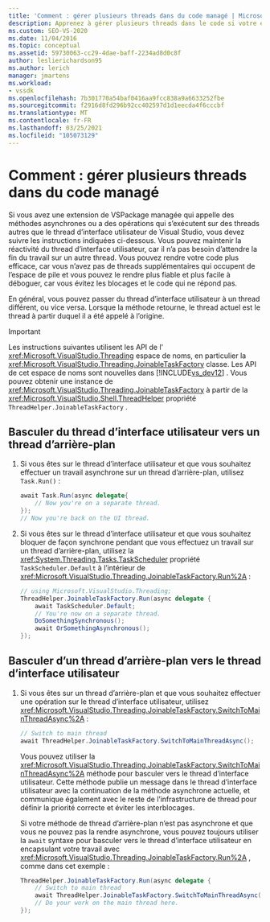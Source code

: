 ```yaml
---
title: 'Comment : gérer plusieurs threads dans du code managé | Microsoft Docs'
description: Apprenez à gérer plusieurs threads dans le code si votre extension VSPackage managée appelle des méthodes asynchrones ou a des opérations à partir du thread d’interface utilisateur de Visual Studio.
ms.custom: SEO-VS-2020
ms.date: 11/04/2016
ms.topic: conceptual
ms.assetid: 59730063-cc29-4dae-baff-2234ad8d0c8f
author: leslierichardson95
ms.author: lerich
manager: jmartens
ms.workload:
- vssdk
ms.openlocfilehash: 7b301770a54baf0416aa9fcc838a9a6633252fbe
ms.sourcegitcommit: f2916d8fd296b92cc402597d1d1eecda4f6cccbf
ms.translationtype: MT
ms.contentlocale: fr-FR
ms.lasthandoff: 03/25/2021
ms.locfileid: "105073129"
---
```

# <a name="how-to-manage-multiple-threads-in-managed-code"></a>Comment : gérer plusieurs threads dans du code managé
Si vous avez une extension de VSPackage managée qui appelle des méthodes asynchrones ou a des opérations qui s’exécutent sur des threads autres que le thread d’interface utilisateur de Visual Studio, vous devez suivre les instructions indiquées ci-dessous. Vous pouvez maintenir la réactivité du thread d’interface utilisateur, car il n’a pas besoin d’attendre la fin du travail sur un autre thread. Vous pouvez rendre votre code plus efficace, car vous n’avez pas de threads supplémentaires qui occupent de l’espace de pile et vous pouvez le rendre plus fiable et plus facile à déboguer, car vous évitez les blocages et le code qui ne répond pas.

 En général, vous pouvez passer du thread d’interface utilisateur à un thread différent, ou vice versa. Lorsque la méthode retourne, le thread actuel est le thread à partir duquel il a été appelé à l’origine.

> [!IMPORTANT]
> Les instructions suivantes utilisent les API de l' <xref:Microsoft.VisualStudio.Threading> espace de noms, en particulier la <xref:Microsoft.VisualStudio.Threading.JoinableTaskFactory> classe. Les API de cet espace de noms sont nouvelles dans [!INCLUDE[vs_dev12](../extensibility/includes/vs_dev12_md.md)] . Vous pouvez obtenir une instance de <xref:Microsoft.VisualStudio.Threading.JoinableTaskFactory> à partir de la <xref:Microsoft.VisualStudio.Shell.ThreadHelper> propriété `ThreadHelper.JoinableTaskFactory` .

## <a name="switch-from-the-ui-thread-to-a-background-thread"></a>Basculer du thread d’interface utilisateur vers un thread d’arrière-plan

1. Si vous êtes sur le thread d’interface utilisateur et que vous souhaitez effectuer un travail asynchrone sur un thread d’arrière-plan, utilisez `Task.Run()` :

    ```csharp
    await Task.Run(async delegate{
        // Now you're on a separate thread.
    });
    // Now you're back on the UI thread.

    ```

2. Si vous êtes sur le thread d’interface utilisateur et que vous souhaitez bloquer de façon synchrone pendant que vous effectuez un travail sur un thread d’arrière-plan, utilisez la <xref:System.Threading.Tasks.TaskScheduler> propriété `TaskScheduler.Default` à l’intérieur de <xref:Microsoft.VisualStudio.Threading.JoinableTaskFactory.Run%2A> :

    ```csharp
    // using Microsoft.VisualStudio.Threading;
    ThreadHelper.JoinableTaskFactory.Run(async delegate {
        await TaskScheduler.Default;
        // You're now on a separate thread.
        DoSomethingSynchronous();
        await OrSomethingAsynchronous();
    });
    ```

## <a name="switch-from-a-background-thread-to-the-ui-thread"></a>Basculer d’un thread d’arrière-plan vers le thread d’interface utilisateur

1. Si vous êtes sur un thread d’arrière-plan et que vous souhaitez effectuer une opération sur le thread d’interface utilisateur, utilisez <xref:Microsoft.VisualStudio.Threading.JoinableTaskFactory.SwitchToMainThreadAsync%2A> :

    ```csharp
    // Switch to main thread
    await ThreadHelper.JoinableTaskFactory.SwitchToMainThreadAsync();
    ```

     Vous pouvez utiliser la <xref:Microsoft.VisualStudio.Threading.JoinableTaskFactory.SwitchToMainThreadAsync%2A> méthode pour basculer vers le thread d’interface utilisateur. Cette méthode publie un message dans le thread d’interface utilisateur avec la continuation de la méthode asynchrone actuelle, et communique également avec le reste de l’infrastructure de thread pour définir la priorité correcte et éviter les interblocages.

     Si votre méthode de thread d’arrière-plan n’est pas asynchrone et que vous ne pouvez pas la rendre asynchrone, vous pouvez toujours utiliser la `await` syntaxe pour basculer vers le thread d’interface utilisateur en encapsulant votre travail avec <xref:Microsoft.VisualStudio.Threading.JoinableTaskFactory.Run%2A> , comme dans cet exemple :

    ```csharp
    ThreadHelper.JoinableTaskFactory.Run(async delegate {
        // Switch to main thread
        await ThreadHelper.JoinableTaskFactory.SwitchToMainThreadAsync();
        // Do your work on the main thread here.
    });
    ```
